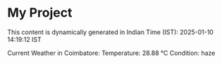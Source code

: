 # My Project

This content is dynamically generated in Indian Time (IST): 2025-01-10 14:19:12 IST


Current Weather in Coimbatore:
Temperature: 28.88 °C
Condition: haze
